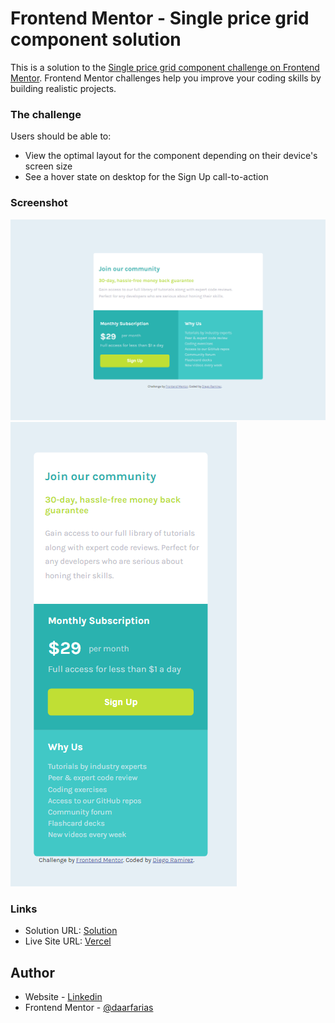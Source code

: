 # Frontend Mentor - Single price grid component solution

This is a solution to the [Single price grid component challenge on Frontend Mentor](https://www.frontendmentor.io/challenges/single-price-grid-component-5ce41129d0ff452fec5abbbc). Frontend Mentor challenges help you improve your coding skills by building realistic projects. 


### The challenge

Users should be able to:

- View the optimal layout for the component depending on their device's screen size
- See a hover state on desktop for the Sign Up call-to-action

### Screenshot

![](./images/screen-desktop.png)
![](./images/screen-mobile.png)

### Links

- Solution URL: [Solution](https://www.frontendmentor.io/solutions/singlepricegridcomponentmasterproject-pH2jsgg1c)
- Live Site URL: [Vercel](https://single-price-grid-component-master-iota-two.vercel.app/)



## Author

- Website - [Linkedin](www.linkedin.com/in/diego-ramirez-jag)
- Frontend Mentor - [@daarfarias](https://www.frontendmentor.io/profile/daarfarias)


